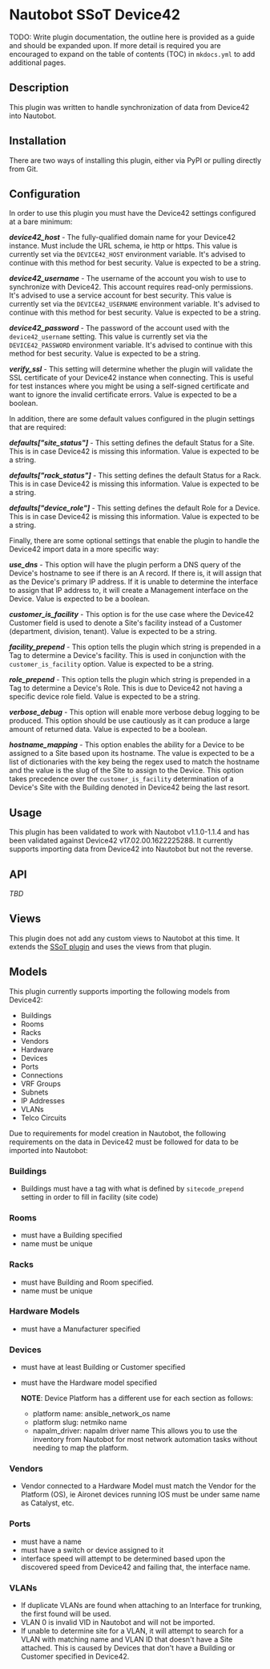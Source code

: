 # Nautobot SSoT Device42

TODO: Write plugin documentation, the outline here is provided as a guide and should be expanded upon.  If more detail is required you are encouraged to expand on the table of contents (TOC) in `mkdocs.yml` to add additional pages.

## Description

This plugin was written to handle synchronization of data from Device42 into Nautobot.

## Installation

There are two ways of installing this plugin, either via PyPI or pulling directly from Git.

## Configuration

In order to use this plugin you must have the Device42 settings configured at a bare minimum:

__*device42_host*__ - The fully-qualified domain name for your Device42 instance. Must include the URL schema, ie http or https. This value is currently set via the `DEVICE42_HOST` environment variable. It's advised to continue with this method for best security. Value is expected to be a string.

__*device42_username*__ - The username of the account you wish to use to synchronize with Device42. This account requires read-only permissions. It's advised to use a service account for best security. This value is currently set via the `DEVICE42_USERNAME` environment variable. It's advised to continue with this method for best security. Value is expected to be a string.

__*device42_password*__ - The password of the account used with the `device42_username` setting. This value is currently set via the `DEVICE42_PASSWORD` environment variable. It's advised to continue with this method for best security. Value is expected to be a string.

__*verify_ssl*__ - This setting will determine whether the plugin will validate the SSL certificate of your Device42 instance when connecting. This is useful for test instances where you might be using a self-signed certificate and want to ignore the invalid certificate errors. Value is expected to be a boolean.

In addition, there are some default values configured in the plugin settings that are required:

__*defaults["site_status"]*__ - This setting defines the default Status for a Site. This is in case Device42 is missing this information. Value is expected to be a string.

__*defaults["rack_status"]*__ - This setting defines the default Status for a Rack. This is in case Device42 is missing this information. Value is expected to be a string.

__*defaults["device_role"]*__ - This setting defines the default Role for a Device. This is in case Device42 is missing this information. Value is expected to be a string.

Finally, there are some optional settings that enable the plugin to handle the Device42 import data in a more specific way:

__*use_dns*__ - This option will have the plugin perform a DNS query of the Device's hostname to see if there is an A record. If there is, it will assign that as the Device's primary IP address. If it is unable to determine the interface to assign that IP address to, it will create a Management interface on the Device. Value is expected to be a boolean.

__*customer_is_facility*__ - This option is for the use case where the Device42 Customer field is used to denote a Site's facility instead of a Customer (department, division, tenant). Value is expected to be a string.

__*facility_prepend*__ - This option tells the plugin which string is prepended in a Tag to determine a Device's facility. This is used in conjunction with the `customer_is_facility` option. Value is expected to be a string.

__*role_prepend*__ - This option tells the plugin which string is prepended in a Tag to determine a Device's Role. This is due to Device42 not having a specific device role field. Value is expected to be a string.

__*verbose_debug*__ - This option will enable more verbose debug logging to be produced. This option should be use cautiously as it can produce a large amount of returned data. Value is expected to be a boolean.

__*hostname_mapping*__ - This option enables the ability for a Device to be assigned to a Site based upon its hostname. The value is expected to be a list of dictionaries with the key being the regex used to match the hostname and the value is the slug of the Site to assign to the Device. This option takes precedence over the `customer_is_facility` determination of a Device's Site with the Building denoted in Device42 being the last resort.

## Usage

This plugin has been validated to work with Nautobot v1.1.0-1.1.4 and has been validated against Device42 v17.02.00.1622225288. It currently supports importing data from Device42 into Nautobot but not the reverse.

## API

*TBD*

## Views

This plugin does not add any custom views to Nautobot at this time. It extends the [SSoT plugin](https://github.com/nautobot/nautobot-plugin-ssot) and uses the views from that plugin.

## Models

This plugin currently supports importing the following models from Device42:

- Buildings
- Rooms
- Racks
- Vendors
- Hardware
- Devices
- Ports
- Connections
- VRF Groups
- Subnets
- IP Addresses
- VLANs
- Telco Circuits

Due to requirements for model creation in Nautobot, the following requirements on the data in Device42 must be followed for data to be imported into Nautobot:

### Buildings

- Buildings must have a tag with what is defined by `sitecode_prepend` setting in order to fill in facility (site code)

### Rooms

- must have a Building specified
- name must be unique

### Racks

- must have Building and Room specified.
- name must be unique

### Hardware Models

- must have a Manufacturer specified

### Devices

- must have at least Building or Customer specified
- must have the Hardware model specified

  __NOTE__: Device Platform has a different use for each section as follows:

  - platform name: ansible_network_os name
  - platform slug: netmiko name
  - napalm_driver: napalm driver name
    This allows you to use the inventory from Nautobot for most network automation tasks without needing to map the platform.

### Vendors

- Vendor connected to a Hardware Model must match the Vendor for the Platform (OS), ie Aironet devices running IOS must be under same name as Catalyst, etc.

### Ports

- must have a name 
- must have a switch or device assigned to it
- interface speed will attempt to be determined based upon the discovered speed from Device42 and failing that, the interface name.

### VLANs

- If duplicate VLANs are found when attaching to an Interface for trunking, the first found will be used.
- VLAN 0 is invalid VID in Nautobot and will not be imported.
- If unable to determine site for a VLAN, it will attempt to search for a VLAN with matching name and VLAN ID that doesn't have a Site attached. This is caused by Devices that don't have a Building or Customer specified in Device42.
